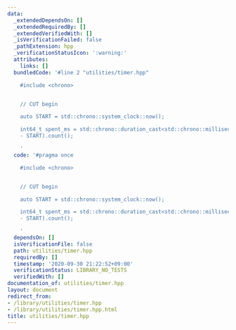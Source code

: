 ```yaml
---
data:
  _extendedDependsOn: []
  _extendedRequiredBy: []
  _extendedVerifiedWith: []
  _isVerificationFailed: false
  _pathExtension: hpp
  _verificationStatusIcon: ':warning:'
  attributes:
    links: []
  bundledCode: '#line 2 "utilities/timer.hpp"

    #include <chrono>


    // CUT begin

    auto START = std::chrono::system_clock::now();

    int64_t spent_ms = std::chrono::duration_cast<std::chrono::milliseconds>(std::chrono::system_clock::now()
    - START).count();

    '
  code: '#pragma once

    #include <chrono>


    // CUT begin

    auto START = std::chrono::system_clock::now();

    int64_t spent_ms = std::chrono::duration_cast<std::chrono::milliseconds>(std::chrono::system_clock::now()
    - START).count();

    '
  dependsOn: []
  isVerificationFile: false
  path: utilities/timer.hpp
  requiredBy: []
  timestamp: '2020-09-30 21:22:52+09:00'
  verificationStatus: LIBRARY_NO_TESTS
  verifiedWith: []
documentation_of: utilities/timer.hpp
layout: document
redirect_from:
- /library/utilities/timer.hpp
- /library/utilities/timer.hpp.html
title: utilities/timer.hpp
---
```

